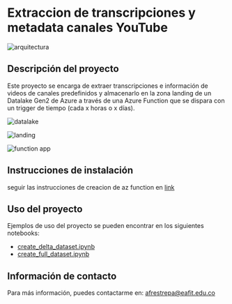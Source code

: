 # Extraccion de transcripciones y metadata canales YouTube

![arquitectura](https://github.com/user-attachments/assets/513269e2-8bbd-4a1d-9616-4ed1b848ffa0)


## Descripción del proyecto
Este proyecto se encarga de extraer transcripciones e información de videos de canales predefinidos y almacenarlo en la zona landing de un Datalake Gen2 de Azure a través de una Azure Function que se dispara con un trigger de tiempo (cada x horas o x días).

![datalake](https://github.com/user-attachments/assets/11c54820-4fbd-4722-8573-40c3675050f6)

![landing](https://github.com/user-attachments/assets/213bc7e8-96bc-43f8-b540-534574e5e51f)

![function app](https://github.com/user-attachments/assets/26adf62a-2d80-4e1d-a720-e881d7fd62fe)


## Instrucciones de instalación
seguir las instrucciones de creacion de az function en [link](https://learn.microsoft.com/en-us/azure/azure-functions/create-first-function-vs-code-python)

## Uso del proyecto
Ejemplos de uso del proyecto se pueden encontrar en los siguientes notebooks:
- [create_delta_dataset.ipynb](https://github.com/AndresR2909/youtube-ingest/blob/master/create_delta_dataset.ipynb)
- [create_full_dataset.ipynb](https://github.com/AndresR2909/youtube-ingest/blob/master/create_full_dataset.ipynb)


## Información de contacto
Para más información, puedes contactarme en: afrestrepa@eafit.edu.co
